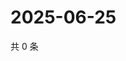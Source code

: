 # 2025-06-25

共 0 条

<!-- BEGIN ZHIHUVIDEO -->
<!-- 最后更新时间 Wed Jun 25 2025 18:13:00 GMT+0800 (China Standard Time) -->

<!-- END ZHIHUVIDEO -->
